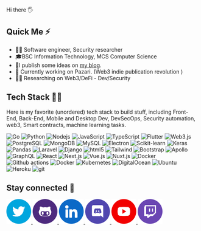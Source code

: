 Hi there :raised_hand_with_fingers_splayed:  

## Quick Me :zap:

- :man_office_worker: Software engineer, Security researcher
- :mortar_board:BSC Information Technology, MCS Computer Science
- 📝I publish some ideas on [my blog](https://0xsha.io).
- 🔭 Currently working on Pazari. (Web3 indie publication revolution )
- :man_scientist: Researching on Web3/DeFi - Dev/Security

## Tech Stack :man_technologist:

Here is my favorite (unordered) tech stack to build stuff, including Front-End, Back-End, Mobile and Desktop Dev, DevSecOps, Security automation, web3, Smart contracts, machine learning tasks.

<p><img alt="Go" src="https://img.shields.io/badge/-Go-79D4FD?style=flat&logo=go&logoColor=white"/>
 <img alt="Python" src="https://img.shields.io/badge/-Python-3776AB?style=flat&logo=python&logoColor=white"/>
  <img alt="Nodejs" src="https://img.shields.io/badge/-Nodejs-43853d?style=flat&logo=Node.js&logoColor=white" />
 <img alt="JavaScript" src="https://img.shields.io/badge/-Javascript-F7DF1E?style=flat&logo=Javascript&logoColor=white" />
 <img alt="TypeScript" src="https://img.shields.io/badge/-TypeScript-007ACC?style=flat&logo=typescript&logoColor=white" />
<img alt="Flutter" src="https://img.shields.io/badge/-Flutter-02569B?style=flat&logo=flutter&logoColor=white"/>
 <img alt="Web3.js" src="https://img.shields.io/badge/-Web3.Js-3996AB?style=flat&logo=web3.js&logoColor=white"/>
 <img alt="PostgreSQL" src="https://img.shields.io/badge/-PostgreSQL-4169E1?style=flat&logo=PostgreSQL&logoColor=whitehttps://img.shields.io/badge/-Nuxt-00DC82?style=flat&logo=nuxt.js&logoColor=white""/>
  <img alt="MongoDB" src="https://img.shields.io/badge/-MongoDB-13aa52?style=flat&logo=mongodb&logoColor=white" />
  <img alt="MySQL" src="https://img.shields.io/badge/-MySQL-4479A1?style=flat&logo=mysql&logoColor=white" />
<img alt="Electron" src="https://img.shields.io/badge/-Electron-47848F?style=flat&logo=electron&logoColor=white"/>
 <img alt="Scikit-learn" src="https://img.shields.io/badge/-Scikit--Learn-F7931E?style=flat&logo=scikit-learn&logoColor=white"/>
 <img alt="Keras" src="https://img.shields.io/badge/-Keras-D00000?style=flat&logo=keras&logoColor=white"/>
 <img alt="Pandas" src="https://img.shields.io/badge/-Pandas-150458?style=flat&logo=pandas&logoColor=white"/>
 <img alt="Laravel" src="https://img.shields.io/badge/-Laravel-FF2D20?style=flat&logo=laravel&logoColor=white"  >
 <img alt="Django" src="https://img.shields.io/badge/-Django-092E20?style=flat&logo=django&logoColor=white"  >
  <img alt="html5" src="https://img.shields.io/badge/-HTML5-E34F26?style=flat&logo=html5&logoColor=white" />
<img alt="Tailwind" src="https://img.shields.io/badge/-Tailwind-06B6D4?style=flat&logo=tailwindcss&logoColor=white">
<img alt="Bootstrap" src="https://img.shields.io/badge/-Bootstrap-7952B3?style=flat&logo=bootstrap&logoColor=white">
<img alt="Apollo" src="https://img.shields.io/badge/-Apollo%20GraphQL-311C87?style=flat&logo=apollo-graphql&logoColor=white" />
     <img alt="GraphQL" src="https://img.shields.io/badge/-GraphQL-E10098?style=flat&logo=graphql&logoColor=white" />
<img alt="React" src="https://img.shields.io/badge/-React-61DAFB?style=flat&logo=react&logoColor=white" />
 <img alt="Next.js" src="https://img.shields.io/badge/-Next.js-000000?style=flat&logo=next.js&logoColor=white"/>
 <img alt="Vue.js" src="https://img.shields.io/badge/-Vue-4FC08D?style=flat&logo=vue.js&logoColor=white" />
 <img alt="Nuxt.js" src="https://img.shields.io/badge/-Nuxt-00DC82?style=flat&logo=nuxt.js&logoColor=white" />
  <img alt="Docker" src="https://img.shields.io/badge/-Docker-46a2f1?style=flat&logo=docker&logoColor=white" />
  <img alt="Github actions" src="https://img.shields.io/badge/-Github_Actions-2088FF?style=flat&logo=github-actions&logoColor=white" />
  <img alt="Docker" src="https://img.shields.io/badge/-Docker-46a2f1?style=flat&logo=docker&logoColor=white" />
  <img alt="Kubernetes" src="https://img.shields.io/badge/-Kubernetes-326CE5?style=flat&logo=Kubernetes&logoColor=white" />
<img alt="DigitalOcean" src="https://img.shields.io/badge/-DigitalOcean-0080FF?style=flat&logo=digitalocean&logoColor=white">
  <img alt="Ubuntu" src="https://img.shields.io/badge/-Ubuntu-E95420?style=flat&logo=ubuntu&logoColor=white"/>
 <img alt="Heroku" src="https://img.shields.io/badge/-Heroku-430098?style=flat&logo=heroku&logoColor=white" />
  <img alt="git" src="https://img.shields.io/badge/-Git-F05032?style=flat&logo=git&logoColor=white" />
</p>

## Stay connected :handshake:

<div>
<a href="https://twitter.com/0xsha">
<img src="./social-icons/twitter.png" height=65 weight=65>
</a>
<a href="https://github.com/0xsha">
<img src="./social-icons/github.png" height=65 weight=65>
</a>
<a href="https://www.linkedin.com/in/shah-r-a18994192/">
<img src="./social-icons/linkedin.png" height=65 weight=65>
</a>
<a href="https://discordapp.com/users/0xSha">
<img src="./social-icons/discord.png" height=65 weight=65>
</a>

<a href="https://www.youtube.com/channel/UCw0IZu3qeE04tctsVhJo3jg">
<img src="./social-icons/youtube.png" height=65 weight=65>
</a>

<a href="https://www.twitch.com/0xsha">
<img src="./social-icons/twitch.png" height=65 weight=65>
</a>


</div>

 <!--
## Stats :bar_chart:                                    
                                   
<div>
<img  src="https://github-readme-stats.vercel.app/api?username=0xsha&&show_icons=true&theme=radical"/>
  </a>
<div>  -->
